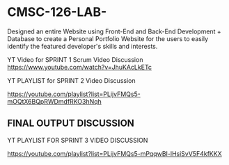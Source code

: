 # CMSC-126-LAB-

Designed an entire Website using Front-End and Back-End Development + Database to create a Personal Portfolio Website for the users to easily identify the featured developer's skills and interests.

YT Video for SPRINT 1 Scrum Video Discussion
https://www.youtube.com/watch?v=JhuKAcLkETc


YT PLAYLIST for SPRINT 2 Video Discussion

https://youtube.com/playlist?list=PLijvFMQs5-mOQtX6BQpRWDmdfRKO3hNqh



FINAL OUTPUT DISCUSSION
-----------------------------
YT PLAYLIST FOR SPRINT 3 VIDEO DISCUSSION

https://youtube.com/playlist?list=PLijvFMQs5-mPqqwBI-lHsiSvV5F4kfKKX
